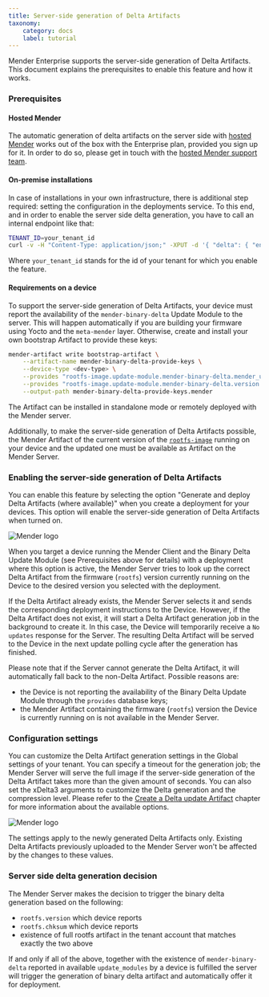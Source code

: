 ```yaml
---
title: Server-side generation of Delta Artifacts
taxonomy:
    category: docs
    label: tutorial
---
```


Mender Enterprise supports the server-side generation of Delta Artifacts.
This document explains the prerequisites to enable this feature and how it works.

### Prerequisites

#### Hosted Mender

The automatic generation of delta artifacts on the server side with
[hosted Mender](https://hosted.mender.io/ui/signup) works out of the box with the Enterprise plan, provided 
you sign up for it. In order to do so, please get in touch with the [hosted Mender support team](mailto:support@mender.io).

#### On-premise installations

In case of installations in your own infrastructure, there is additional step required: setting the configuration
in the deployments service. To this end, and in order to enable the server side delta generation, you have to call
an internal endpoint like that:

```bash
TENANT_ID=your_tenant_id
curl -v -H "Content-Type: application/json;" -XPUT -d '{ "delta": { "enabled": true, "binary_delta_limits": { "jobs_in_parallel": { "max": 2 }, "queue_length": { "max": 4 } }, "binary_delta": { "timeout": 3600 } } }' http://mender-deployments:8080/api/internal/v1/deployments/tenants/${TENANT_ID}/config
```

Where `your_tenant_id` stands for the id of your tenant for which you enable the feature.

#### Requirements on a device

To support the server-side generation of Delta Artifacts, your device must report the availability of the `mender-binary-delta` Update Module to the server.
This will happen automatically if you are building your firmware using Yocto and the `meta-mender` layer.
Otherwise, create and install your own bootstrap Artifact to provide these keys:

```bash
mender-artifact write bootstrap-artifact \
    --artifact-name mender-binary-delta-provide-keys \
    --device-type <dev-type> \
    --provides "rootfs-image.update-module.mender-binary-delta.mender_update_module:mender-binary-delta" \
    --provides "rootfs-image.update-module.mender-binary-delta.version:<version>" \
    --output-path mender-binary-delta-provide-keys.mender
```

The Artifact can be installed in standalone mode or remotely deployed with the Mender server.

<!--AUTOVERSION: "mender-artifact/blob/%"/ignore-->
Additionally, to make the server-side generation of Delta Artifacts possible, the Mender Artifact of the current version of the [`rootfs-image`](https://github.com/mendersoftware/mender-artifact/blob/3.9.0/Documentation/artifact-format-v3.md#header-info) running on your device and the updated one must be available as Artifact on the Mender Server.


### Enabling the server-side generation of Delta Artifacts

You can enable this feature by selecting the option "Generate and deploy Delta Artifacts (where available)" when you create a deployment for your devices. This option will enable the server-side generation of Delta Artifacts when turned on.

![Mender logo](deployment.jpg)

When you target a device running the Mender Client and the Binary Delta Update Module (see Prerequisites above for details) with a deployment where this option is active, the Mender Server tries to look up the correct Delta Artifact from the firmware (`rootfs`) version currently running on the Device to the desired version you selected with the deployment.

If the Delta Artifact already exists, the Mender Server selects it and sends the corresponding deployment instructions to the Device. However, if the Delta Artifact does not exist, it will start a Delta Artifact generation job in the background to create it. In this case, the Device will temporarily receive a `No updates` response for the Server. The resulting Delta Artifact will be served to the Device in the next update polling cycle after the generation has finished.

Please note that if the Server cannot generate the Delta Artifact, it will automatically fall back to the non-Delta Artifact. Possible reasons are:
* the Device is not reporting the availability of the Binary Delta Update Module through the `provides` database keys;
* the Mender Artifact containing the firmware (`rootfs`) version the Device is currently running on is not available in the Mender Server.


### Configuration settings

You can customize the Delta Artifact generation settings in the Global settings of your tenant.
You can specify a timeout for the generation job; the Mender Server will serve the full image if the server-side generation of the Delta Artifact takes more than the given amount of seconds.
You can also set the xDelta3 arguments to customize the Delta generation and the compression level.
Please refer to the [Create a Delta update Artifact](../05.Create-a-Delta-update-Artifact/) chapter for more information about the available options.

![Mender logo](settings.jpg)

The settings apply to the newly generated Delta Artifacts only. Existing Delta Artifacts previously uploaded to the Mender Server won't be affected by the changes to these values.

### Server side delta generation decision

The Mender Server makes the decision to trigger the binary delta generation based on the following:

* `rootfs.version` which device reports
* `rootfs.chksum` which device reports
* existence of full rootfs artifact in the tenant account that matches exactly the two above

If and only if all of the above, together with the existence of `mender-binary-delta` reported
in available `update_modules` by a device is fulfilled the server will trigger the generation
of binary delta artifact and automatically offer it for deployment.
